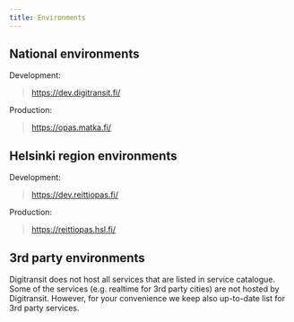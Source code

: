 ```yaml
---
title: Environments
---
```


## National environments

Development:

> https://dev.digitransit.fi/

Production:
> https://opas.matka.fi/

## Helsinki region environments

Development:

> https://dev.reittiopas.fi/

Production:
> https://reittiopas.hsl.fi/

## 3rd party environments
Digitransit does not host all services that are listed in service catalogue. Some of the services (e.g. realtime for 3rd party cities) are not hosted by Digitransit. However, for your convenience we keep also up-to-date list for 3rd party services.  
